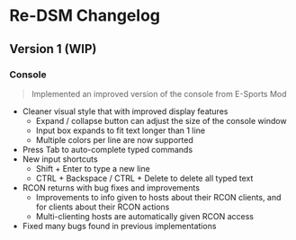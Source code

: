 # Re-DSM Changelog

## Version 1 (WIP)
### Console
> Implemented an improved version of the console from E-Sports Mod
- Cleaner visual style that with improved display features
	- Expand / collapse button can adjust the size of the console window
	- Input box expands to fit text longer than 1 line
	- Multiple colors per line are now supported
- Press Tab to auto-complete typed commands
- New input shortcuts
	- Shift + Enter to type a new line
	- CTRL + Backspace / CTRL + Delete to delete all typed text
- RCON returns with bug fixes and improvements
	- Improvements to info given to hosts about their RCON clients, and for clients about their RCON actions
	- Multi-clienting hosts are automatically given RCON access
- Fixed many bugs found in previous implementations